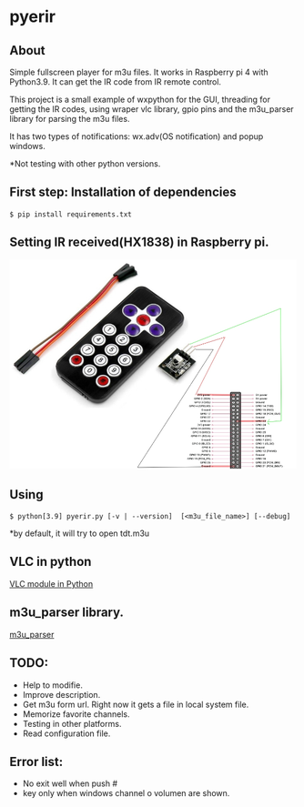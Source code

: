 # pyerir
## About
Simple fullscreen player for m3u files. It works in Raspberry pi 4 with Python3.9. It can get the IR code from IR remote control.

This project is a small example of wxpython for the GUI, threading for getting the IR codes, using wraper vlc library, gpio pins and the m3u_parser library for parsing the m3u files.

It has two types of notifications: wx.adv(OS notification) and popup windows.

*Not testing with other python versions.

## First step: Installation of dependencies
    $ pip install requirements.txt 

## Setting IR received(HX1838) in Raspberry pi.

![The IR receiver](https://github.com/freseco/pyerir/blob/main/pics/IRreceiver_remoteControl.jpg)


## Using
    $ python[3.9] pyerir.py [-v | --version]  [<m3u_file_name>] [--debug]
*by default, it will try to open tdt.m3u

## VLC in python
[VLC module in Python](https://www.geeksforgeeks.org/vlc-module-in-python-an-introduction/)

## m3u_parser library.
[m3u_parser](https://pypi.org/project/m3u-parser/)

## TODO:
- Help to modifie.
- Improve description.
- Get m3u form url. Right now it gets a file in local system file.
- Memorize favorite channels.
- Testing in other platforms.
- Read configuration file.

## Error list:
- No exit well when push #
- key only when windows channel o volumen are shown.
